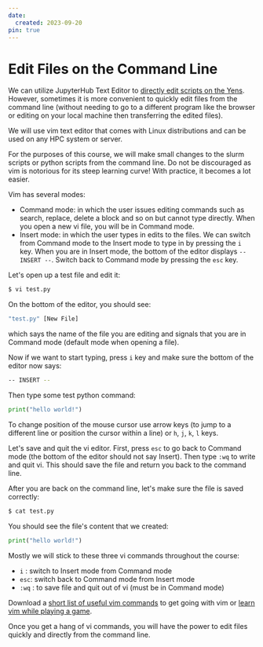 ```yaml
---
date:
  created: 2023-09-20
pin: true
---
```


# Edit Files on the Command Line


We can utilize JupyterHub Text Editor to <a href="/gettingStarted/8_jupyterhub.html#text-file-editor" target="_blank">directly edit scripts on the Yens</a>. 
However, sometimes it is more convenient to quickly edit files from the command line (without needing to go to a different program like the browser
or editing on your local machine then transferring the edited files).

We will use vim text editor that comes with Linux distributions and can be used on any HPC system or server.

For the purposes of this course, we will make small changes to the slurm scripts or python scripts from the command line.
Do not be discouraged as vim is notorious for its steep learning curve! With practice, it becomes a lot easier.

Vim has several modes:
 - Command mode: in which the user issues editing commands such as search, replace, delete a block and so on
but cannot type directly. When you open a new vi file, you will be in Command mode. 
- Insert mode: in which the user types in edits to the files. We can switch from Command mode to the Insert mode to type in by pressing the `i` key. 
When you are in Insert mode, the bottom of the editor displays `-- INSERT --`. Switch back to Command mode by pressing the `esc` key. 

Let's open up a test file and edit it:

```bash
$ vi test.py
```

On the bottom of the editor, you should see:
```bash
"test.py" [New File]   
```
which says the name of the file you are editing and signals that you are in Command mode (default mode when opening a file).

Now if we want to start typing, press `i` key and make sure the bottom of the editor now says:
```bash
-- INSERT --     
```
 
Then type some test python command:

```python
print("hello world!")
```


To change position of the mouse cursor use arrow keys (to jump to a different line or position the cursor within a line)
or `h`, `j`, `k`, `l` keys.

Let's save and quit the vi editor. First, press `esc` to go back to Command mode (the bottom of the editor should not say Insert).
Then type `:wq` to write and quit vi. This should save the file and return you back to the command line.

After you are back on the command line, let's make sure the file is saved correctly:

```bash
$ cat test.py
```

You should see the file's content that we created:

```py
print("hello world!")
```

Mostly we will stick to these three vi commands throughout the course:

- `i` : switch to Insert mode from Command mode
- `esc`: switch back to Command mode from Insert mode
- `:wq` : to save file and quit out of vi (must be in Command mode)

Download a <a href="https://drive.google.com/file/d/1sBbdrk_UcfX_tfy1jgxBaomwhDWKli2T/view?usp=sharing" target="_blank">short list of useful vim commands</a> to get going with vim
or <a href="https://vim-adventures.com" target="_blank">learn vim while playing a game</a>.

Once you get a hang of vi commands, you will have the power to edit files quickly and directly from the command line.
